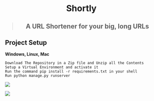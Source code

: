 <h1 align="center"> Shortly </h1>

> <h2 align="center"> A URL Shortener for your big, long URLs </h2>

## Project Setup

**Windows, Linux, Mac**
```
Download The Repository in a Zip file and Unzip all the Contents
Setup a Virtual Environment and activate it
Run the command pip install -r requirements.txt in your shell
Run python manage.py runserver
```



![](https://ibb.co/4RrZ4Rh)

![](https://ibb.co/Xp55nn2)


